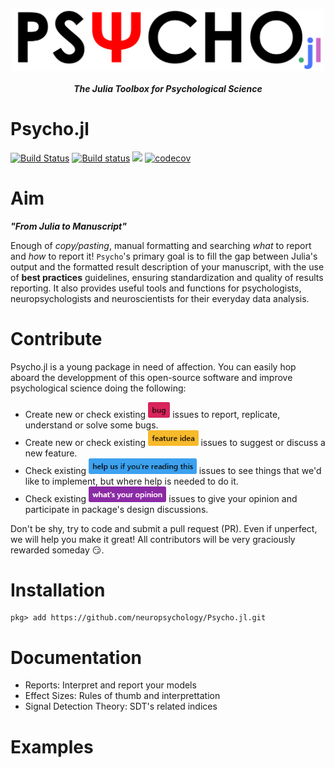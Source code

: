 <p align="center"><a href=https://neuropsychology.github.io/Psycho.jl/latest/><img src="docs/src/assets/logo_Psycho.jl.png" width="500" align="center" alt="psycho logo julia package"></a></p>

*<h4 align="center">The Julia Toolbox for Psychological Science</h2>*

# Psycho.jl
[![Build Status](https://travis-ci.org/neuropsychology/Psycho.jl.svg?branch=master)](https://travis-ci.org/neuropsychology/Psycho.jl)
[![Build status](https://ci.appveyor.com/api/projects/status/313hx3rmmc1swckg?svg=true)](https://ci.appveyor.com/project/DominiqueMakowski/psycho-jl)
[![](https://img.shields.io/badge/docs-latest-blue.svg)](https://neuropsychology.github.io/Psycho.jl/latest/)
[![codecov](https://codecov.io/gh/neuropsychology/Psycho.jl/branch/master/graph/badge.svg)](https://codecov.io/gh/neuropsychology/Psycho.jl)



# Aim

***"From Julia to Manuscript"***

Enough of *copy/pasting*, manual formatting and searching *what* to report and *how* to report it! `Psycho`'s primary goal is to fill the gap between Julia's output and the formatted result description of your manuscript, with the use of **best practices** guidelines, ensuring standardization and quality of results reporting.
It also provides useful tools and functions for psychologists, neuropsychologists and neuroscientists for their everyday data analysis.

# Contribute

Psycho.jl is a young package in need of affection. You can easily hop aboard the developpment of this open-source software and improve psychological science doing the following:

- Create new or check existing <a href=https://github.com/neuropsychology/Psycho.jl/issues><img src="docs/src/assets/issue_bug.png" height="25"></a> issues to report, replicate, understand or solve some bugs.
- Create new or check existing <a href=https://github.com/neuropsychology/Psycho.jl/issues><img src="docs/src/assets/issue_featureidea.png" height="25"></a> issues to suggest or discuss a new feature.
- Check existing <a href=https://github.com/neuropsychology/Psycho.jl/issues><img src="docs/src/assets/issue_help.png" height="25"></a> issues to see things that we'd like to implement, but where help is needed to do it.
- Check existing <a href=https://github.com/neuropsychology/Psycho.jl/issues><img src="docs/src/assets/issue_opinion.png" height="25"></a> issues to give your opinion and participate in package's design discussions.

Don't be shy, try to code and submit a pull request (PR). Even if unperfect, we will help you make it great! All contributors will be very graciously rewarded someday :smirk:.


# Installation

```
pkg> add https://github.com/neuropsychology/Psycho.jl.git
```


# Documentation

- Reports: Interpret and report your models
- Effect Sizes: Rules of thumb and interprettation
- Signal Detection Theory: SDT's related indices



# Examples